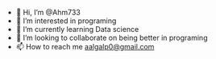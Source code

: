 - 👋 Hi, I’m @Ahm733
- 👀 I’m interested in programing
- 🌱 I’m currently learning Data science
- 💞️ I’m looking to collaborate on being better in programing
- 📫 How to reach me aalgalp0@gmail.com

